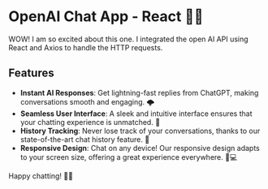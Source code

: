 # OpenAI Chat App - React 🤖💬

WOW! I am so excited about this one. I integrated the open AI API using React and Axios to handle the HTTP requests.

## Features

- **Instant AI Responses**: Get lightning-fast replies from ChatGPT, making conversations smooth and engaging. 🌩️
- **Seamless User Interface**: A sleek and intuitive interface ensures that your chatting experience is unmatched. 🎨
- **History Tracking**: Never lose track of your conversations, thanks to our state-of-the-art chat history feature. 📖
- **Responsive Design**: Chat on any device! Our responsive design adapts to your screen size, offering a great experience everywhere. 📱💻

Happy chatting! 💬✨
